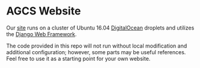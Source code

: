 # AGCS Website
Our [site](https://alphageek.xyz) runs on a cluster of Ubuntu 16.04 [DigitalOcean](https://m.do.co/c/9b25b239d056) droplets and utilizes the [Django Web Framework](https://www.djangoproject.com/).

The code provided in this repo will not run without local modification and additional configuration; however, some parts may be useful references. Feel free to use it as a starting point for your own website.
